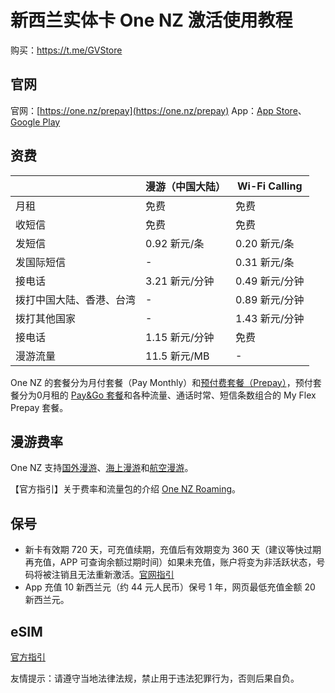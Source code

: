 # 新西兰实体卡 One NZ 激活使用教程

购买：https://t.me/GVStore

## 官网

官网：[https://one.nz/prepay](https://one.nz/prepay)
App：[App Store](https://apps.apple.com/app/id370880990)、[Google Play](https://play.google.com/store/apps/details?id=nz.co.vodafone.android.myaccount&hl=en_US)

## 资费

|  | 漫游（中国大陆） |  Wi-Fi Calling|
|---|---|---|
| 月租 | 免费 |  免费|
| 收短信 | 免费 |免费 |
| 发短信 | 0.92 新元/条 |0.20 新元/条|
|发国际短信|-|0.31 新元/条|
| 接电话 | 3.21 新元/分钟|0.49 新元/分钟|
|拨打中国大陆、香港、台湾|-|0.89 新元/分钟|
|拨打其他国家|-|1.43 新元/分钟|
|接电话|1.15 新元/分钟|免费|
|漫游流量|11.5 新元/MB|-|

One NZ 的套餐分为月付套餐（Pay Monthly）和[预付费套餐（Prepay）](https://one.nz/prepay/)，预付套餐分为0月租的 [Pay&Go 套餐](https://one.nz/prepay/pay-and-go/)和各种流量、通话时常、短信条数组合的 My Flex Prepay 套餐。

## 漫游费率
One NZ 支持[国外漫游](https://one.nz/mobile-services/data-angel-overseas/)、[海上漫游](https://one.nz/roaming/maritime-coverage/)和[航空漫游](https://one.nz/roaming/inflight/)。

【官方指引】关于费率和流量包的介绍 [One NZ Roaming](https://one.nz/roaming/)。

## 保号
- 新卡有效期 720 天，可充值续期，充值后有效期变为 360 天（建议等快过期再充值，APP 可查询余额过期时间）如果未充值，账户将变为非活跃状态，号码将被注销且无法重新激活。[官网指引](https://one.nz/legal/terms-conditions/mobile/)
- App 充值 10 新西兰元（约 44 元人民币）保号 1 年，网页最低充值金额 20 新西兰元。

## eSIM

[官方指引](https://one.nz/mobile/plan-builder/prepay/)


友情提示：请遵守当地法律法规，禁止用于违法犯罪行为，否则后果自负。

